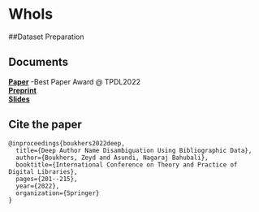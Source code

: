 # WhoIs

##Dataset Preparation





## Documents
[**Paper**](https://doi.org/10.1007/978-3-031-16802-4_16) -Best Paper Award @ TPDL2022\
[**Preprint**](https://doi.org/10.48550/arXiv.2207.04772)\
[**Slides**](https://doi.org/10.5281/zenodo.7105498)

## Cite the paper

    @inproceedings{boukhers2022deep,
      title={Deep Author Name Disambiguation Using Bibliographic Data},
      author={Boukhers, Zeyd and Asundi, Nagaraj Bahubali},
      booktitle={International Conference on Theory and Practice of Digital Libraries},
      pages={201--215},
      year={2022},
      organization={Springer}
    }

